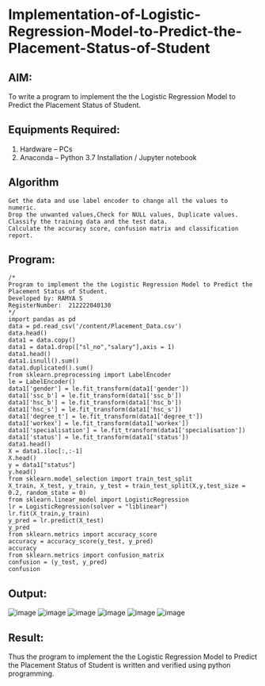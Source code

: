 # Implementation-of-Logistic-Regression-Model-to-Predict-the-Placement-Status-of-Student

## AIM:
To write a program to implement the the Logistic Regression Model to Predict the Placement Status of Student.

## Equipments Required:
1. Hardware – PCs
2. Anaconda – Python 3.7 Installation / Jupyter notebook

## Algorithm
```
Get the data and use label encoder to change all the values to numeric.
Drop the unwanted values,Check for NULL values, Duplicate values.
Classify the training data and the test data. 
Calculate the accuracy score, confusion matrix and classification report.
```

## Program:
```
/*
Program to implement the the Logistic Regression Model to Predict the Placement Status of Student.
Developed by: RAMYA S
RegisterNumber:  212222040130
*/
import pandas as pd
data = pd.read_csv('/content/Placement_Data.csv')
data.head()
data1 = data.copy()
data1 = data1.drop(["sl_no","salary"],axis = 1)
data1.head()
data1.isnull().sum()
data1.duplicated().sum()
from sklearn.preprocessing import LabelEncoder
le = LabelEncoder()
data1['gender'] = le.fit_transform(data1['gender'])
data1['ssc_b'] = le.fit_transform(data1['ssc_b'])
data1['hsc_b'] = le.fit_transform(data1['hsc_b'])
data1['hsc_s'] = le.fit_transform(data1['hsc_s'])
data1['degree_t'] = le.fit_transform(data1['degree_t'])
data1['workex'] = le.fit_transform(data1['workex'])
data1['specialisation'] = le.fit_transform(data1['specialisation'])
data1['status'] = le.fit_transform(data1['status'])
data1.head()
X = data1.iloc[:,:-1]
X.head()
y = data1["status"]
y.head()
from sklearn.model_selection import train_test_split
X_train, X_test, y_train, y_test = train_test_split(X,y,test_size = 0.2, random_state = 0)
from sklearn.linear_model import LogisticRegression
lr = LogisticRegression(solver = "liblinear")
lr.fit(X_train,y_train)
y_pred = lr.predict(X_test)
y_pred
from sklearn.metrics import accuracy_score
accuracy = accuracy_score(y_test, y_pred)
accuracy
from sklearn.metrics import confusion_matrix
confusion = (y_test, y_pred)
confusion
```


## Output:
![image](https://github.com/user-attachments/assets/8d539355-17f5-4585-b341-c6ec13e35fe7)
![image](https://github.com/user-attachments/assets/fb629818-288c-4c7e-8e43-f868d64d5e20)
![image](https://github.com/user-attachments/assets/21b90e58-3e9f-459c-86a3-265456ca34e3)
![image](https://github.com/user-attachments/assets/a0e79d9d-fb22-4989-80f7-c3e1cffe2eb3)
![image](https://github.com/user-attachments/assets/74b77b08-29f2-4844-ac16-427ccbaf5e22)
![image](https://github.com/user-attachments/assets/2adaab86-81bb-41c1-8cd8-e9b824b53e31)









## Result:
Thus the program to implement the the Logistic Regression Model to Predict the Placement Status of Student is written and verified using python programming.
